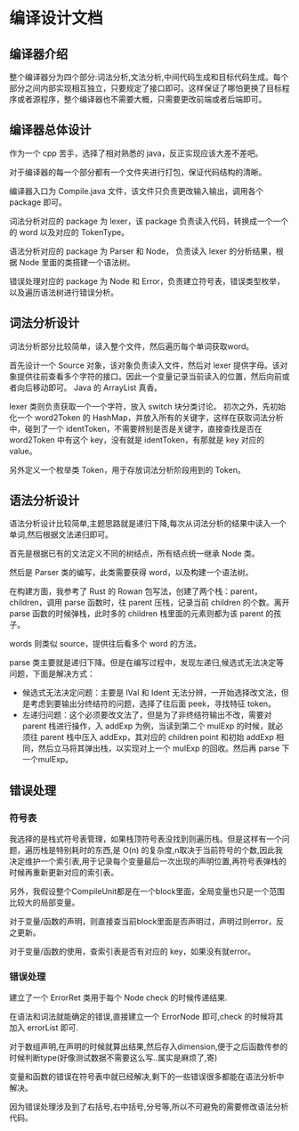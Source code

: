 # 编译设计文档

## 编译器介绍

整个编译器分为四个部分:词法分析,文法分析,中间代码生成和目标代码生成。每个部分之间内部实现相互独立，只要规定了接口即可。这样保证了哪怕更换了目标程序或者源程序，整个编译器也不需要大概，只需要更改前端或者后端即可。

## 编译器总体设计

作为一个 cpp 苦手，选择了相对熟悉的 java，反正实现应该大差不差吧。

对于编译器的每一个部分都有一个文件夹进行打包，保证代码结构的清晰。

编译器入口为 Compile.java 文件，该文件只负责更改输入输出，调用各个 package 即可。

词法分析对应的 package 为 lexer，该 package 负责读入代码，转换成一个一个的 word 以及对应的 TokenType。

语法分析对应的 package 为 Parser 和 Node， 负责读入 lexer 的分析结果，根据 Node 里面的类搭建一个语法树。

错误处理对应的 package 为 Node 和 Error，负责建立符号表，错误类型枚举，以及遍历语法树进行错误分析。

## 词法分析设计

词法分析部分比较简单，读入整个文件，然后遍历每个单词获取word。

首先设计一个 Source 对象，该对象负责读入文件，然后对 lexer 提供字母。该对象提供往前查看多个字符的接口。因此一个变量记录当前读入的位置，然后向前或者向后移动即可。 Java 的 ArrayList 真香。

lexer 类则负责获取一个一个字符，放入 switch 块分类讨论。 初次之外，先初始化一个 word2Token 的 HashMap，并放入所有的关键字，这样在获取词法分析中，碰到了一个 identToken，不需要辨别是否是关键字，直接查找是否在 word2Token 中有这个 key，没有就是 identToken，有那就是 key 对应的 value。

另外定义一个枚举类 Token，用于存放词法分析阶段用到的 Token。

## 语法分析设计

语法分析设计比较简单,主题思路就是递归下降,每次从词法分析的结果中读入一个单词,然后根据文法递归即可。

首先是根据已有的文法定义不同的树结点，所有结点统一继承 Node 类。

然后是 Parser 类的编写，此类需要获得 word，以及构建一个语法树。

在构建方面，我参考了 Rust 的 Rowan 包写法，创建了两个栈：parent，children，调用 parse 函数时，往 parent 压栈，记录当前 children 的个数。离开 parse 函数的时候弹栈，此时多的 children 栈里面的元素则都为该 parent 的孩子。

words 则类似 source，提供往后看多个 word 的方法。

parse 类主要就是递归下降。但是在编写过程中，发现左递归,候选式无法决定等问题，下面是解决方式：

+ 候选式无法决定问题：主要是 lVal 和 Ident 无法分辨，一开始选择改文法，但是考虑到要输出分终结符的问题，选择了往后面 peek，寻找特征 token。
+ 左递归问题：这个必须要改文法了，但是为了非终结符输出不改，需要对 parent 栈进行操作，入 addExp 为例，当读到第二个 mulExp 的时候，就必须往 parent 栈中压入 addExp，其对应的 children point 和初始 addExp 相同，然后立马将其弹出栈，以实现对上一个 mulExp 的回收。然后再 parse 下一个mulExp。

## 错误处理

### 符号表

我选择的是栈式符号表管理，如果栈顶符号表没找到则遍历栈。但是这样有一个问题，遍历栈是特别耗时的东西,是 O(n) 的复杂度,n取决于当前符号的个数,因此我决定维护一个索引表,用于记录每个变量最后一次出现的声明位置,再符号表弹栈的时候再重新更新对应的索引表。

另外，我假设整个CompileUnit都是在一个block里面，全局变量也只是一个范围比较大的局部变量。

对于变量/函数的声明，则直接查当前block里面是否声明过，声明过则error，反之更新。

对于变量/函数的使用，查索引表是否有对应的 key，如果没有就error。


### 错误处理

建立了一个 ErrorRet 类用于每个 Node check 的时候传递结果.

在语法和词法就能确定的错误,直接建立一个 ErrorNode 即可,check 的时候将其加入 errorList 即可.

对于数组声明,在声明的时候就算出结果,然后存入dimension,便于之后函数传参的时候判断type(好像测试数据不需要这么写..属实是麻烦了,寄)

变量和函数的错误在符号表中就已经解决,剩下的一些错误很多都能在语法分析中解决。

因为错误处理涉及到了右括号,右中括号,分号等,所以不可避免的需要修改语法分析代码。